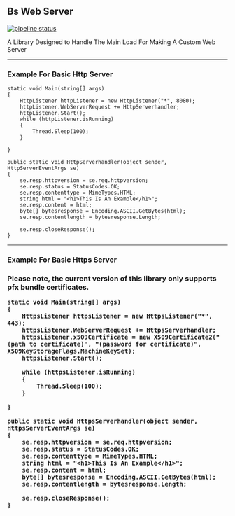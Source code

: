 <h2>Bs Web Server</h2>

[![pipeline status](https://gitlab.bsstudios.net/bs-studios/bs-web-hosting-library/badges/master/pipeline.svg)](https://gitlab.bsstudios.net/bs-studios/bs-web-hosting-library/-/commits/master)


A Library Designed to Handle The Main Load For Making A Custom Web Server

***

<h3>Example For Basic Http Server</h3>

    static void Main(string[] args)
    {
        HttpListener httpListener = new HttpListener("*", 8080);
        httpListener.WebServerRequest += HttpServerhandler;
        httpListener.Start();
        while (httpListener.isRunning)
        {
            Thread.Sleep(100);
        }

    }

    public static void HttpServerhandler(object sender, HttpServerEventArgs se)
    {
        se.resp.httpversion = se.req.httpversion;
        se.resp.status = StatusCodes.OK;
        se.resp.contenttype = MimeTypes.HTML;
        string html = "<h1>This Is An Example</h1>";
        se.resp.content = html;
        byte[] bytesresponse = Encoding.ASCII.GetBytes(html);
        se.resp.contentlength = bytesresponse.Length;

        se.resp.closeResponse();
    }

***

<h3>Example For Basic Https Server<h3>

Please note, the current version of this library only supports pfx bundle certificates.

    static void Main(string[] args)
    {
        HttpsListener httpsListener = new HttpsListener("*", 443);
        httpsListener.WebServerRequest += HttpsServerhandler;
        httpsListener.x509Certificate = new X509Certificate2("(path to certificate)", "(password for certificate)", X509KeyStorageFlags.MachineKeySet);
        httpsListener.Start();

        while (httpsListener.isRunning)
        {
            Thread.Sleep(100);
        }

    }

    public static void HttpsServerhandler(object sender, HttpsServerEventArgs se)
    {
        se.resp.httpversion = se.req.httpversion;
        se.resp.status = StatusCodes.OK;
        se.resp.contenttype = MimeTypes.HTML;
        string html = "<h1>This Is An Example</h1>";
        se.resp.content = html;
        byte[] bytesresponse = Encoding.ASCII.GetBytes(html);
        se.resp.contentlength = bytesresponse.Length;

        se.resp.closeResponse();
    }
